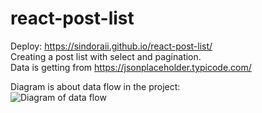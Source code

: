 # react-post-list
Deploy: https://sindoraii.github.io/react-post-list/  
Creating a post list with select and pagination.  
Data is getting from https://jsonplaceholder.typicode.com/  

Diagram is about data flow in the project:  
<image src="diagrams/dataFlow.jpg" alt="Diagram of data flow">
